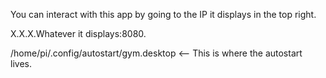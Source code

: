 
You can interact with this app by going to the IP it displays in the top right.

X.X.X.Whatever it displays:8080.

/home/pi/.config/autostart/gym.desktop <-- This is where the autostart lives.
